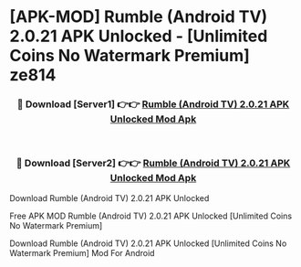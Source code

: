 # [APK-MOD] Rumble (Android TV) 2.0.21 APK Unlocked - [Unlimited Coins No Watermark Premium] ze814



<div align="center">
<h3>🔴 Download [Server1] 👉👉 <a href="https://momento.my/?title=Rumble_(Android_TV)_2.0.21_APK_Unlocked">Rumble (Android TV) 2.0.21 APK Unlocked Mod Apk</a></h3><br>

<h3>🔴 Download [Server2] 👉👉 <a href="https://momento.my/?title=Rumble_(Android_TV)_2.0.21_APK_Unlocked">Rumble (Android TV) 2.0.21 APK Unlocked Mod Apk</a></h3>
</div>



Download Rumble (Android TV) 2.0.21 APK Unlocked 

Free APK MOD Rumble (Android TV) 2.0.21 APK Unlocked [Unlimited Coins No Watermark Premium]

Download Rumble (Android TV) 2.0.21 APK Unlocked [Unlimited Coins No Watermark Premium] Mod For Android
